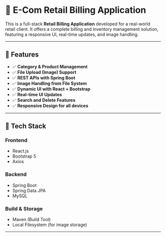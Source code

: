 # 🛒 E-Com Retail Billing Application

This is a full-stack **Retail Billing Application** developed for a real-world retail client. It offers a complete billing and inventory management solution, featuring a responsive UI, real-time updates, and image handling.

---

## 🚀 Features

- ✅ **Category & Product Management**  
- ✅ **File Upload (Image) Support**  
- ✅ **REST APIs with Spring Boot**  
- ✅ **Image Handling from File System**  
- ✅ **Dynamic UI with React + Bootstrap**  
- ✅ **Real-time UI Updates**  
- ✅ **Search and Delete Features**  
- ✅ **Responsive Design for all devices**

---

## 🔧 Tech Stack

### Frontend
- React.js  
- Bootstrap 5  
- Axios

### Backend
- Spring Boot  
- Spring Data JPA  
- MySQL

### Build & Storage
- Maven (Build Tool)  
- Local Filesystem (for image storage)

---

